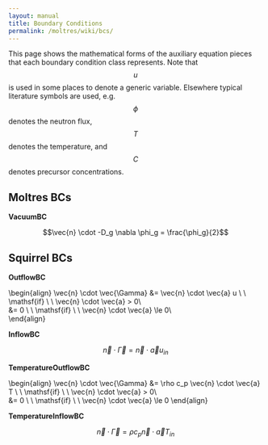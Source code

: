 ```yaml
---
layout: manual
title: Boundary Conditions
permalink: /moltres/wiki/bcs/
---
```


This page shows the mathematical forms of the auxiliary equation pieces that
each boundary condition class represents. Note that $$u$$ is used in some places to denote a
generic variable. Elsewhere typical literature symbols are used, e.g. $$\phi$$
denotes the neutron flux, $$T$$ denotes the temperature, and $$C$$ denotes
precursor concentrations.

## Moltres BCs

**VacuumBC**

$$\vec{n} \cdot -D_g \nabla \phi_g = \frac{\phi_g}{2}$$

## Squirrel BCs

**OutflowBC**

\begin{align}
\vec{n} \cdot \vec{\Gamma} &= \vec{n} \cdot \vec{a} u \ \ \mathsf{if} \ \ \vec{n} \cdot \vec{a} > 0\\\
&= 0 \ \ \mathsf{if} \ \ \vec{n} \cdot \vec{a} \le 0\\\
\end{align}

**InflowBC**

$$\vec{n} \cdot \vec{\Gamma} = \vec{n} \cdot \vec{a} u_{in}$$

**TemperatureOutflowBC**

\begin{align}
\vec{n} \cdot \vec{\Gamma} &= \rho c_p \vec{n} \cdot \vec{a} T \ \ \mathsf{if} \ \ \vec{n} \cdot \vec{a} > 0\\\
&= 0 \ \ \mathsf{if} \ \ \vec{n} \cdot \vec{a} \le 0
\end{align}

**TemperatureInflowBC**

$$\vec{n} \cdot \vec{\Gamma} = \rho c_p \vec{n} \cdot \vec{a} T_{in}$$

